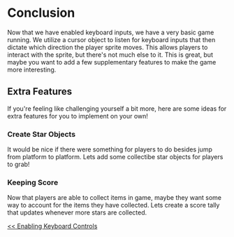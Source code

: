# Conclusion 
Now that we have enabled keyboard inputs, we have a very basic game running. We utilize a cursor object to listen for keyboard inputs that then dictate which direction the player sprite moves. This allows players to interact with the sprite, but there's not much else to it. This is great, but maybe you want to add a few supplementary features to make the game more interesting. 

## Extra Features
If you're feeling like challenging yourself a bit more, here are some ideas for extra features for you to implement on your own! 

### Create Star Objects
It would be nice if there were something for players to do besides jump from platform to platform. Lets add some collectibe star objects for players to grab!

### Keeping Score
Now that players are able to collect items in game, maybe they want some way to account for the items they have collected. Lets create a score tally that updates whenever more stars are collected. 

[<< Enabling Keyboard Controls](./keyboard_controls.md)
